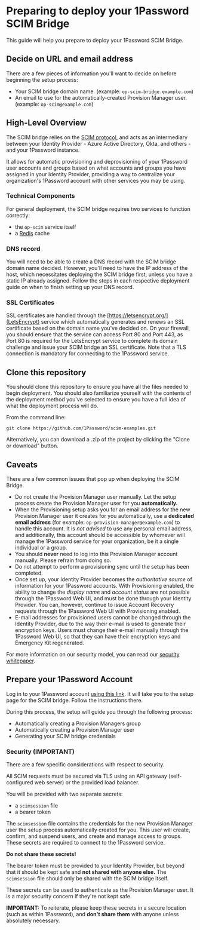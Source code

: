 # Preparing to deploy your 1Password SCIM Bridge

This guide will help you prepare to deploy your 1Password SCIM Bridge.

## Decide on URL and email address

There are a few pieces of information you'll want to decide on before beginning the setup process:

* Your SCIM bridge domain name. (example: `op-scim-bridge.example.com`)
* An email to use for the automatically-created Provision Manager user. (example: `op-scim@example.com`)


## High-Level Overview

The SCIM bridge relies on the [SCIM protocol](http://www.simplecloud.info/), and acts as an intermediary between your Identity Provider - Azure Active Directory, Okta, and others - and your 1Password instance.

It allows for automatic provisioning and deprovisioning of your 1Password user accounts and groups based on what accounts and groups you have assigned in your Identity Provider, providing a way to centralize your organization's 1Password account with other services you may be using.


### Technical Components

For general deployment, the SCIM bridge requires two services to function correctly:

* the `op-scim` service itself
* a [Redis](https://redis.io/) cache


### DNS record

You will need to be able to create a DNS record with the SCIM bridge domain name decided. However, you'll need to have the IP address of the host, which necessitates deploying the SCIM bridge first, unless you have a static IP already assigned. Follow the steps in each respective deployment guide on when to finish setting up your DNS record.


### SSL Certificates

SSL certificates are handled through the [https://letsencrypt.org/](LetsEncrypt) service which automatically generates and renews an SSL certificate based on the domain name you've decided on. On your firewall, you should ensure that the service can access Port 80 and Port 443, as Port 80 is required for the LetsEncrypt service to complete its domain challenge and issue your SCIM bridge an SSL certificate. Note that a TLS connection is mandatory for connecting to the 1Password service.


## Clone this repository

You should clone this repository to ensure you have all the files needed to begin deployment. You should also familiarize yourself with the contents of the deployment method you've selected to ensure you have a full idea of what the deployment process will do.

From the command line:

```
git clone https://github.com/1Password/scim-examples.git
```

Alternatively, you can download a .zip of the project by clicking the "Clone or download" button.


## Caveats

There are a few common issues that pop up when deploying the SCIM Bridge.

* Do not create the Provision Manager user manually. Let the setup process create the Provision Manager user for you **automatically.**
* When the Provisioning setup asks you for an email address for the new Provision Manager user it creates for you automatically, use a **dedicated email address** (for example: `op-provision-manager@example.com`) to handle this account. It is _not advised_ to use any personal email address, and additionally, this account should be accessible by whomever will manage the 1Password service for your organization, be it a single individual or a group.
* You should **never** need to log into this Provision Manager account manually. Please refrain from doing so.
* Do not attempt to perform a provisioning sync until the setup has been completed.
* Once set up, your Identity Provider becomes the _authoritative source_ of information for your 1Password accounts. With Provisioning enabled, the ability to change the _display name_ and _account status_ are not possible through the 1Password Web UI, and must be done through your Identity Provider. You can, however, continue to issue Account Recovery requests through the 1Password Web UI with Provisioning enabled.
* E-mail addresses for provisioned users cannot be changed through the Identity Provider, due to the way their e-mail is used to generate their encryption keys. Users must change their e-mail manually through the 1Password Web UI, so that they can have their encryption keys and Emergency Kit regenerated.

For more information on our security model, you can read our [security whitepaper](https://1password.com/files/1Password-White-Paper.pdf).


## Prepare your 1Password Account

Log in to your 1Password account [using this link](https://start.1password.com/settings/provisioning/setup). It will take you to the setup page for the SCIM bridge. Follow the instructions there.

During this process, the setup will guide you through the following process:

* Automatically creating a Provision Managers group
* Automatically creating a Provision Manager user
* Generating your SCIM bridge credentials


### Security (IMPORTANT)

There are a few specific considerations with respect to security.

All SCIM requests must be secured via TLS using an API gateway (self-configured web server) or the provided load balancer.

You will be provided with two separate secrets:

* a `scimsession` file
* a bearer token

The `scimsession` file contains the credentials for the new Provision Manager user the setup process automatically created for you. This user will create, confirm, and suspend users, and create and manage access to groups. These secrets are required to connect to the 1Password service.

**Do not share these secrets!**

The bearer token must be provided to your Identity Provider, but beyond that it should be kept safe and **not shared with anyone else.** The `scimsession` file should only be shared with the SCIM bridge itself.

These secrets can be used to authenticate as the Provision Manager user. It is a major security concern if they're not kept safe.

**IMPORTANT:** To reiterate, please keep these secrets in a secure location (such as within 1Password), and **don't share them** with anyone unless absolutely necessary.
